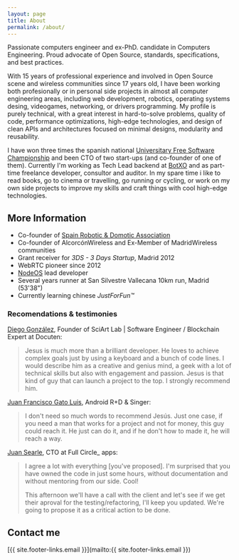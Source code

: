 ```yaml
---
layout: page
title: About
permalink: /about/
---
```


Passionate computers engineer and ex-PhD. candidate in Computers Engineering.
Proud advocate of Open Source, standards, specifications, and best practices.

With 15 years of professional experience and involved in Open Source scene and
wireless communities since 17 years old, I have been working both profesionally
or in personal side projects in almost all computer engineering areas, including
web development, robotics, operating systems desing, videogames, networking,
or drivers programming. My profile is purely technical, with a great interest in
hard-to-solve problems, quality of code, performance optimizations, high-edge
technologies, and design of clean APIs and architectures focused on minimal
designs, modularity and reusability.

I have won three times the spanish national
[Universitary Free Software Championship](https://www.concursosoftwarelibre.org)
and been CTO of two start-ups (and co-founder of one of them). Currently I'm
working as Tech Lead backend at [BotXO](https://www.botxo.ai) and as part-time
freelance developer, consultor and auditor. In my spare time i like to read
books, go to cinema or travelling, go running or cycling, or work on my own side
projects to improve my skills and craft things with cool high-edge technologies.

## More Information

- Co-founder of [Spain Robotic & Domotic Association](https://www.arde.cc)
- Co-founder of AlcorcónWireless and Ex-Member of MadridWireless communities
- Grant receiver for *3DS - 3 Days Startup*, Madrid 2012
- WebRTC pioneer since 2012
- [NodeOS](https://node-os.com/) lead developer
- Several years runner at San Silvestre Vallecana 10km run, Madrid (53'38")
- Currently learning chinese *JustForFun&trade;*

### Recomendations & testimonies

[Diego González](https://www.linkedin.com/in/xmunch), Founder of SciArt Lab |
Software Engineer / Blockchain Expert at Docuten:

> Jesus is much more than a brilliant developer. He loves to achieve complex
> goals just by using a keyboard and a bunch of code lines. I would describe him
> as a creative and genius mind, a geek with a lot of technical skills but also
> with engagement and passion. Jesus is that kind of guy that can launch a
> project to the top. I strongly recommend him.

[Juan Francisco Gato Luis](https://www.linkedin.com/in/jfcogato), Android R+D &
Singer:

> I don't need so much words to recommend Jesús. Just one case, if you need a
> man that works for a project and not for money, this guy could reach it. He
> just can do it, and if he don't how to made it, he will reach a way.

[Juan Searle](https://www.linkedin.com/in/juansearle), CTO at Full Circle_ apps:

> I agree a lot with everything [you've proposed]. I'm surprised that you have
> owned the code in just some hours, without documentation and without mentoring
> from our side. Cool!
>
> This afternoon we'll have a call with the client and let's see if we get their
> aproval for the testing/refactoring, I'll keep you updated. We're going to
> propose it as a critical action to be done.

## Contact me

[{{ site.footer-links.email }}](mailto:{{ site.footer-links.email }})
